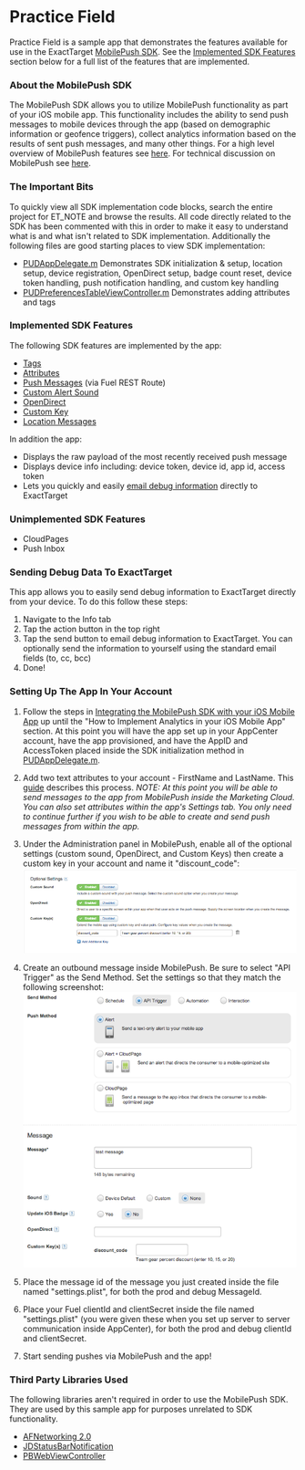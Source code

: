 # Practice Field

Practice Field is a sample app that demonstrates the features available for use in the ExactTarget [MobilePush SDK](https://github.com/ExactTarget/MobilePushSDK-iOS). See the [Implemented SDK Features](#implemented) section below for a full list of the features that are implemented.

### About the MobilePush SDK

The MobilePush SDK allows you to utilize MobilePush functionality as part of your iOS mobile app. This functionality includes the ability to send push messages to mobile devices through the app (based on demographic information or geofence triggers), collect analytics information based on the results of sent push messages, and many other things. For a high level overview of MobilePush features see [here](http://www.exacttarget.com/products/mobile-marketing/drive-mobile-app-engagement). For technical discussion on MobilePush see [here](https://code.exacttarget.com/getting-started/mobilepush).

### The Important Bits

To quickly view all SDK implementation code blocks, search the entire project for ET_NOTE and browse the results. All code directly related to the SDK has been commented with this in order to make it easy to understand what is and what isn't related to SDK implementation. Additionally the following files are good starting places to view SDK implementation:

- [PUDAppDelegate.m](PublicDemo/PUDAppDelegate.m) Demonstrates SDK initialization & setup, location setup, device registration, OpenDirect setup, badge count reset, device token handling, push notification handling, and custom key handling
- [PUDPreferencesTableViewController.m](PublicDemo/PUDPreferencesTableViewController.m) Demonstrates adding attributes and tags

### <a name="implemented"></a> Implemented SDK Features

The following SDK features are implemented by the app:

- [Tags](https://exacttarget.github.io/MobilePushSDK-iOS/Classes/ETPush.html#//api/name/addTag:)
- [Attributes](https://exacttarget.github.io/MobilePushSDK-iOS/Classes/ETPush.html#//api/name/addAttributeNamed:value:)
- [Push Messages](https://code.exacttarget.com/api/messagecontact-send-0) (via Fuel REST Route)
- [Custom Alert Sound](https://code.exacttarget.com/mobilepush/integrating-mobilepush-sdk-your-ios-mobile-app#Audio)
- [OpenDirect](https://exacttarget.github.io/MobilePushSDK-iOS/Protocols/ExactTargetOpenDirectDelegate.html)
- [Custom Key](https://code.exacttarget.com/mobilepush/integrating-mobilepush-sdk-your-ios-mobile-app#CustomKeys)
- [Location Messages](https://exacttarget.github.io/MobilePushSDK-iOS/Classes/ETLocationManager.html)

In addition the app:

- Displays the raw payload of the most recently received push message
- Displays device info including: device token, device id, app id, access token
- Lets you quickly and easily [email debug information](#debug) directly to ExactTarget

### Unimplemented SDK Features

- CloudPages
- Push Inbox

### <a name="debug"></a> Sending Debug Data To ExactTarget

This app allows you to easily send debug information to ExactTarget directly from your device. To do this follow these steps:

1. Navigate to the Info tab
2. Tap the action button in the top right
3. Tap the send button to email debug information to ExactTarget. You can optionally send the information to yourself using the standard email fields (to, cc, bcc)
4. Done!

### Setting Up The App In Your Account

1. Follow the steps in [Integrating the MobilePush SDK with your iOS Mobile App](https://code.exacttarget.com/mobilepush/integrating-mobilepush-sdk-your-ios-mobile-app) up until the "How to Implement Analytics in your iOS Mobile App" section. At this point you will have the app set up in your AppCenter account, have the app provisioned, and have the AppID and AccessToken placed inside the SDK initialization method in [PUDAppDelegate.m](PublicDemo/PUDAppDelegate.m). 
2. Add two text attributes to your account - FirstName and LastName. This [guide](https://help.exacttarget.com/en-US/documentation/mobilepush/contacts/) describes this process. *NOTE: At this point you will be able to send messages to the app from MobilePush inside the Marketing Cloud. You can also set attributes within the app's Settings tab. You only need to continue further if you wish to be able to create and send push messages from within the app.*

3. Under the Administration panel in MobilePush, enable all of the optional settings (custom sound, OpenDirect, and Custom Keys) then create a custom key in your account and name it "discount_code": ![Setup Step 02](Assets/setup01.png "Step 2")
4. Create an outbound message inside MobilePush. Be sure to select "API Trigger" as the Send Method. Set the settings so that they match the following screenshot: ![Setup Step 03](Assets/setup02.png "Step 3")
5. Place the message id of the message you just created inside the file named "settings.plist", for both the prod and debug MessageId.
6. Place your Fuel clientId and clientSecret inside the file named "settings.plist" (you were given these when you set up server to server communication inside AppCenter), for both the prod and debug clientId and clientSecret.
7. Start sending pushes via MobilePush and the app!

### Third Party Libraries Used

The following libraries aren't required in order to use the MobilePush SDK. They are used by this sample app for purposes unrelated to SDK functionality.

- [AFNetworking 2.0](https://github.com/AFNetworking/AFNetworking)
- [JDStatusBarNotification](https://github.com/jaydee3/JDStatusBarNotification)
- [PBWebViewController](https://github.com/kmikael/PBWebViewController)

